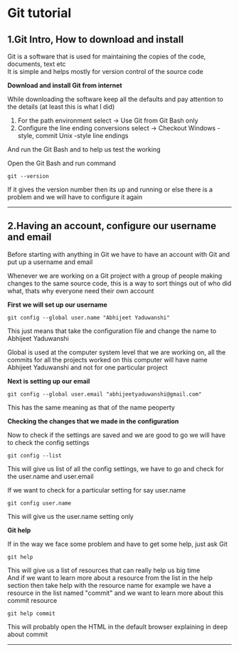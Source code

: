Git tutorial
===

1.Git Intro, How to download and install
---

Git is a software that is used for maintaining the copies of the code, documents, text etc  
It is simple and helps mostly for version control of the source code

**Download and install Git from internet**

While downloading the software keep all the defaults and pay attention to the details (at least this is what I did)
1. For the path environment select -> Use Git from Git Bash only
2. Configure the line ending conversions select -> Checkout Windows -style, commit Unix -style line endings

And run the Git Bash and to help us test the working

Open the Git Bash and run command

`git --version`

If it gives the version number then its up and running or else there is a problem and we will have to configure it again

---------------------------------------------------------------------------------------------

2.Having an account, configure our username and email
---

Before starting with anything in Git we have to have an account with Git and put up a username and email

Whenever we are working on a Git project with a group of people making changes to the same source code, this is a way to sort things out of who did what, thats why everyone need their own account

**First we will set up our username**

`git config --global user.name "Abhijeet Yaduwanshi"`

This just means that take the configuration file and change the name to Abhijeet Yaduwanshi

Global is used at the computer system level that we are working on, all the commits for all the projects worked on this computer will have name Abhijeet Yaduwanshi and not for one particular project

**Next is setting up our email**

`git config --global user.email "abhijeetyaduwanshi@gmail.com"`

This has the same meaning as that of the name peoperty

**Checking the changes that we made in the configuration**

Now to check if the settings are saved and we are good to go we will have to check the config settings

`git config --list`

This will give us list of all the config settings, we have to go and check for the user.name and user.email

If we want to check for a particular setting for say user.name

`git config user.name`

This will give us the user.name setting only

**Git help**

If in the way we face some problem and have to get some help, just ask Git

`git help`

This will give us a list of resources that can really help us big time  
And if we want to learn more about a resource from the list in the help section then take help with the resource name for example we have a resource in the list named "commit" and we want to learn more about this commit resource

`git help commit`

This will probably open the HTML in the default browser explaining in deep about commit

---------------------------------------------------------------------------------------------